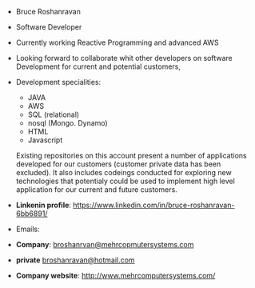 - Bruce Roshanravan
- Software Developer       
- Currently working Reactive Programming and advanced AWS
- Looking forward to collaborate whit other developers on software Development for current and potential
  customers,


- Development specialities:
  
     - JAVA
     - AWS
     - SQL (relational)
     - nosql (Mongo. Dynamo)
     - HTML
     - Javascript

  Existing repositories on this account present a number of applications developed for our
  customers (customer private data has been excluded).
  It also includes codeings conducted for exploring new technologies that potentialy could be used to implement high
  level application for our current and future customers.
  
- **Linkenin profile**: https://www.linkedin.com/in/bruce-roshanravan-6bb6891/  
-  Emails:
  - **Company**: broshanrvan@mehrcopmutersystems.com
  - **private** broshanravan@hotmail.com
- **Company website**: http://www.mehrcomputersystems.com/
  
<!---
broshanravan/broshanravan is a ✨ special ✨ repository because its `README.md` (this file) appears on your GitHub profile.
You can click the Preview link to take a look at your changes.
--->
